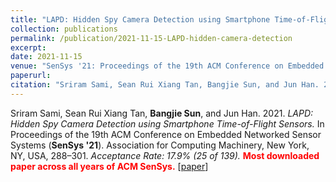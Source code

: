 ```yaml
---
title: "LAPD: Hidden Spy Camera Detection using Smartphone Time-of-Flight Sensors"
collection: publications
permalink: /publication/2021-11-15-LAPD-hidden-camera-detection
excerpt: 
date: 2021-11-15
venue: "SenSys '21: Proceedings of the 19th ACM Conference on Embedded Networked Sensor Systems"
paperurl: 
citation: "Sriram Sami, Sean Rui Xiang Tan, Bangjie Sun, and Jun Han. 2021. LAPD: Hidden Spy Camera Detection using Smartphone Time-of-Flight Sensors. In Proceedings of the 19th ACM Conference on Embedded Networked Sensor Systems (SenSys '21). Association for Computing Machinery, New York, NY, USA, 288–301."
---
```

Sriram Sami, Sean Rui Xiang Tan, **Bangjie Sun**, and Jun Han. 2021. *LAPD: Hidden Spy Camera Detection using Smartphone Time-of-Flight Sensors.* In Proceedings of the 19th ACM Conference on Embedded Networked Sensor Systems (**SenSys '21**). Association for Computing Machinery, New York, NY, USA, 288–301. *Acceptance Rate: 17.9% (25 of 139).* **<span style="color:red">Most downloaded paper across all years of ACM SenSys.</span>** \[[paper](https://sunbangjie.github.io/academic-pages/files/LAPD.pdf)\]